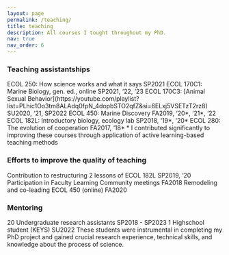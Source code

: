 ```yaml
---
layout: page
permalink: /teaching/
title: teaching
description: All courses I tought throughout my PhD.
nav: true
nav_order: 6
---
```


<h3>Teaching assistantships</h3>
ECOL 250: How science works and what it says				SP2021
ECOL 170C1: Marine Biology, gen. ed., online				SP2021, ‘22, ‘23
ECOL 170C3: [Animal Sexual Behavior](https://youtube.com/playlist?list=PLhic1Oo3tm8ALAdq0fpN_4dopbSTO2qfZ&si=6ELxj5VSETzT2rz8)						      SU2020, ‘21, SP2022
ECOL 450: Marine Discovery							            FA2019, ‘20*, ‘21*, ‘22
ECOL 182L: Introductory biology, ecology lab				SP2018, ‘19*, ‘20*
ECOL 280: The evolution of cooperation					    FA2017, ‘18*
* I contributed significantly to improving these courses through application of active learning-based teaching methods

<h3>Efforts to improve the quality of teaching</h3>
Contribution to restructuring 2 lessons of ECOL 182L	SP2019, ‘20
Participation in Faculty Learning Community meetings  FA2018
Remodeling and co-leading ECOL 450 (online)				    FA2020

<h3>Mentoring</h3>
20 Undergraduate research assistants					        SP2018 - SP2023
1 Highschool student (KEYS)							              SU2022
These students were instrumental in completing my PhD project and gained crucial research experience, technical skills, and knowledge about the process of science.
